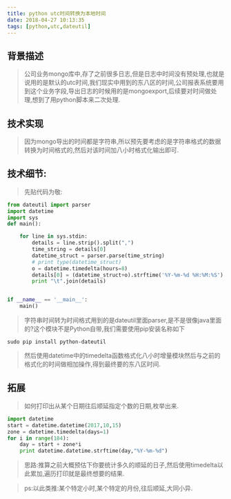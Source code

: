 ```yaml
---
title: python utc时间转换为本地时间
date: 2018-04-27 10:13:35
tags: [python,utc,dateutil]
---
```


## 背景描述
> 公司业务mongo库中,存了之前很多日志,但是日志中时间没有预处理,也就是说用的是默认的utc时间,我们现实中用到的东八区的时间,公司报表系统要用到这个业务字段,导出日志的时候用的是mongoexport,后续要对时间做处理,想到了用python脚本来二次处理.

<!--more-->

## 技术实现
>因为mongo导出的时间都是字符串,所以预先要考虑的是字符串格式的数据转换为时间格式的,然后对该时间加八小时格式化输出即可.

## 技术细节:
>先贴代码为敬:

``` python
from dateutil import parser
import datetime
import sys
def main():

	for line in sys.stdin:
		details = line.strip().split(",")
		time_string = details[0]
		datetime_struct = parser.parse(time_string)
		# print type(datetime_struct)
		o = datetime.timedelta(hours=8)
		details[0] = (datetime_struct+o).strftime('%Y-%m-%d %H:%M:%S')
		print "\t".join(details)


if __name__ == '__main__':
	main()

```

>字符串时间转为时间格式用到的是dateutil里面parser,是不是很像java里面的?这个模块不是Python自带,我们需要使用pip安装名称如下

``` shell
sudo pip install python-dateutil
```
>然后使用datetime中的timedelta函数格式化八小时增量模块然后与之前的格式化的时间做相加操作,得到最终要的东八区时间.


## 拓展

>如何打印出从某个日期往后顺延指定个数的日期,枚举出来.


``` python
import datetime
start = datetime.datetime(2017,10,15)
zone = datetime.timedelta(days=1)
for i in range(184):
    day = start + zone*i
    print datetime.datetime.strftime(day,"%Y-%m-%d")
```

>思路:推算之前大概预估下你要统计多久的顺延的日子,然后使用timedelta以此累加,遍历打印就是最终想要的结果.

>ps:以此类推:某个特定小时,某个特定的月份,往后顺延,大同小异.

